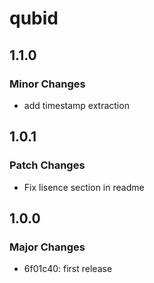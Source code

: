 # qubid

## 1.1.0

### Minor Changes

-   add timestamp extraction

## 1.0.1

### Patch Changes

-   Fix lisence section in readme

## 1.0.0

### Major Changes

-   6f01c40: first release
